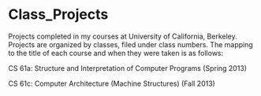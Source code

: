 Class_Projects
==============

Projects completed in my courses at University of California, Berkeley. Projects are organized by classes, filed under class numbers. The mapping to the title of each course and when they were taken is as follows:

CS 61a: Structure and Interpretation of Computer Programs (Spring 2013)

CS 61c: Computer Architecture (Machine Structures) (Fall 2013)
